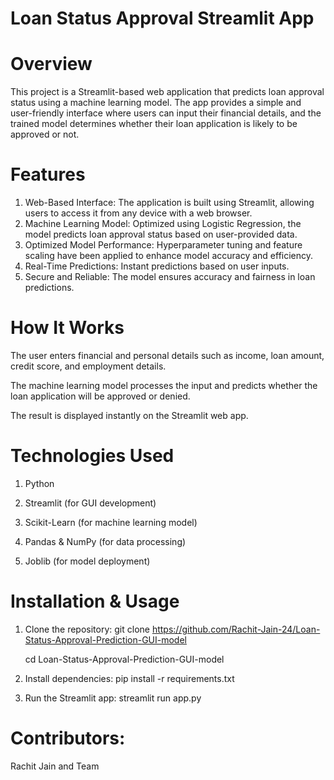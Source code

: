 # Loan Status Approval Streamlit App

# Overview
This project is a Streamlit-based web application that predicts loan approval status using a machine learning model. The app provides a simple and user-friendly interface where users can input their financial details, and the trained model determines whether their loan application is likely to be approved or not.

# Features
1. Web-Based Interface: The application is built using Streamlit, allowing users to access it from any device with a web browser.
2. Machine Learning Model: Optimized using Logistic Regression, the model predicts loan approval status based on user-provided data.
3. Optimized Model Performance: Hyperparameter tuning and feature scaling have been applied to enhance model accuracy and efficiency.
4. Real-Time Predictions: Instant predictions based on user inputs.
5. Secure and Reliable: The model ensures accuracy and fairness in loan predictions.

# How It Works
The user enters financial and personal details such as income, loan amount, credit score, and employment details.

The machine learning model processes the input and predicts whether the loan application will be approved or denied.

The result is displayed instantly on the Streamlit web app.

# Technologies Used
1. Python

2. Streamlit (for GUI development)

3. Scikit-Learn (for machine learning model)

4. Pandas & NumPy (for data processing)

5. Joblib (for model deployment)

# Installation & Usage

1. Clone the repository: 
   git clone https://github.com/Rachit-Jain-24/Loan-Status-Approval-Prediction-GUI-model
   
   cd Loan-Status-Approval-Prediction-GUI-model

3. Install dependencies:
   pip install -r requirements.txt

4. Run the Streamlit app:
   streamlit run app.py

# Contributors: 
  Rachit Jain and Team
